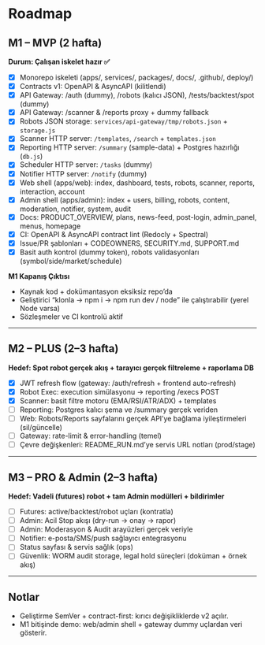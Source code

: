 # Roadmap

## M1 – MVP (2 hafta)
**Durum: Çalışan iskelet hazır ✅**

- [x] Monorepo iskeleti (apps/, services/, packages/, docs/, .github/, deploy/)
- [x] Contracts v1: OpenAPI & AsyncAPI (kilitlendi)
- [x] API Gateway: /auth (dummy), /robots (kalıcı JSON), /tests/backtest/spot (dummy)
- [x] API Gateway: /scanner & /reports proxy + dummy fallback
- [x] Robots JSON storage: `services/api-gateway/tmp/robots.json` + `storage.js`
- [x] Scanner HTTP server: `/templates`, `/search` + `templates.json`
- [x] Reporting HTTP server: `/summary` (sample-data) + Postgres hazırlığı (`db.js`)
- [x] Scheduler HTTP server: `/tasks` (dummy)
- [x] Notifier HTTP server: `/notify` (dummy)
- [x] Web shell (apps/web): index, dashboard, tests, robots, scanner, reports, interaction, account
- [x] Admin shell (apps/admin): index + users, billing, robots, content, moderation, notifier, system, audit
- [x] Docs: PRODUCT_OVERVIEW, plans, news-feed, post-login, admin_panel, menus, homepage
- [x] CI: OpenAPI & AsyncAPI contract lint (Redocly + Spectral)
- [x] Issue/PR şablonları + CODEOWNERS, SECURITY.md, SUPPORT.md
- [x] Basit auth kontrol (dummy token), robots validasyonları (symbol/side/market/schedule)

**M1 Kapanış Çıktısı**
- Kaynak kod + dokümantasyon eksiksiz repo’da
- Geliştirici “klonla → npm i → npm run dev / node” ile çalıştırabilir (yerel Node varsa)
- Sözleşmeler ve CI kontrolü aktif

---

## M2 – PLUS (2–3 hafta)
**Hedef: Spot robot gerçek akış + tarayıcı gerçek filtreleme + raporlama DB**

- [x] JWT refresh flow (gateway: /auth/refresh + frontend auto-refresh)
- [x] Robot Exec: execution simülasyonu → reporting /execs POST
- [x] Scanner: basit filtre motoru (EMA/RSI/ATR/ADX) + templates
- [ ] Reporting: Postgres kalıcı şema ve /summary gerçek veriden
- [ ] Web: Robots/Reports sayfalarını gerçek API’ye bağlama iyileştirmeleri (sil/güncelle)
- [ ] Gateway: rate-limit & error-handling (temel)
- [ ] Çevre değişkenleri: README_RUN.md’ye servis URL notları (prod/stage)

---

## M3 – PRO & Admin (2–3 hafta)
**Hedef: Vadeli (futures) robot + tam Admin modülleri + bildirimler**

- [ ] Futures: active/backtest/robot uçları (kontratla)
- [ ] Admin: Acil Stop akışı (dry-run → onay → rapor)
- [ ] Admin: Moderasyon & Audit arayüzleri gerçek veriyle
- [ ] Notifier: e-posta/SMS/push sağlayıcı entegrasyonu
- [ ] Status sayfası & servis sağlık (ops)
- [ ] Güvenlik: WORM audit storage, legal hold süreçleri (doküman + örnek akış)

---

## Notlar
- Geliştirme SemVer + contract-first: kırıcı değişikliklerde v2 açılır.
- M1 bitişinde demo: web/admin shell + gateway dummy uçlardan veri gösterir.
